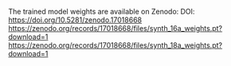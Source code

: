 The trained model weights are available on Zenodo:
DOI: https://doi.org/10.5281/zenodo.17018668
https://zenodo.org/records/17018668/files/synth_16a_weights.pt?download=1
https://zenodo.org/records/17018668/files/synth_18a_weights.pt?download=1
